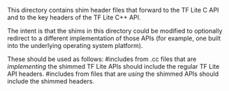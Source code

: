 This directory contains shim header files that forward to the TF Lite
C API and to the key headers of the TF Lite C++ API.

The intent is that the shims in this directory could be modified to optionally
redirect to a different implementation of those APIs (for example,
one built into the underlying operating system platform).

These should be used as follows: #includes from .cc files that are
_implementing_ the shimmed TF Lite APIs should include the regular TF
Lite API headers.  #includes from files that are _using_ the shimmed
APIs should include the shimmed headers.
